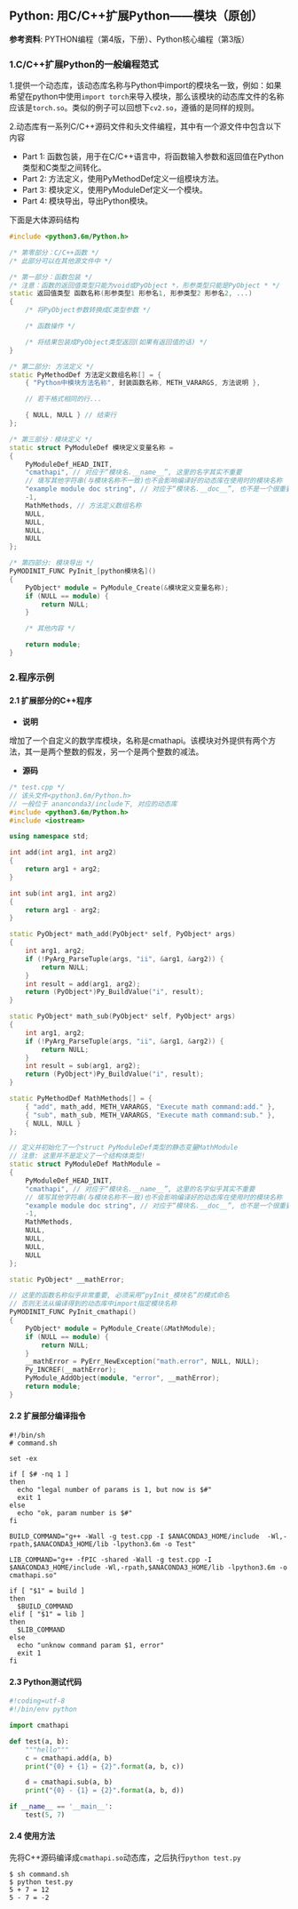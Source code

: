 ## Python: 用C/C++扩展Python——模块（原创）

**参考资料**: PYTHON编程（第4版，下册）、Python核心编程（第3版）

### 1.C/C++扩展Python的一般编程范式

1.提供一个动态库，该动态库名称与Python中import的模块名一致，例如：如果希望在python中使用`import torch`来导入模块，那么该模块的动态库文件的名称应该是`torch.so`。类似的例子可以回想下`cv2.so`，遵循的是同样的规则。

2.动态库有一系列C/C++源码文件和头文件编程，其中有一个源文件中包含以下内容

* Part 1: 函数包装，用于在C/C++语言中，将函数输入参数和返回值在Python类型和C类型之间转化。
* Part 2: 方法定义，使用PyMethodDef定义一组模块方法。
* Part 3: 模块定义，使用PyModuleDef定义一个模块。
* Part 4: 模块导出，导出Python模块。

下面是大体源码结构

```cpp
#include <python3.6m/Python.h>

/* 第零部分：C/C++函数 */
/* 此部分可以在其他源文件中 */

/* 第一部分：函数包装 */
/* 注意：函数的返回值类型只能为void或PyObject *，形参类型只能是PyObject * */
static 返回值类型 函数名称(形参类型1 形参名1, 形参类型2 形参名2, ...)
{
    /* 将PyObject参数转换成C类型参数 */

    /* 函数操作 */

    /* 将结果包装成PyObject类型返回(如果有返回值的话) */
}

/* 第二部分: 方法定义 */
static PyMethodDef 方法定义数组名称[] = {
    { "Python中模块方法名称", 封装函数名称, METH_VARARGS, 方法说明 },

    // 若干格式相同的行...

    { NULL, NULL } // 结束行
};

/* 第三部分：模块定义 */
static struct PyModuleDef 模块定义变量名称 =
{
    PyModuleDef_HEAD_INIT,
    "cmathapi", // 对应于“模块名.__name__”, 这里的名字其实不重要
    // 填写其他字符串(与模块名称不一致)也不会影响编译好的动态库在使用时的模块名称
    "example module doc string", // 对应于“模块名.__doc__”, 也不是一个很重要的字段
    -1,
    MathMethods, // 方法定义数组名称
    NULL,
    NULL,
    NULL,
    NULL
};

/* 第四部分: 模块导出 */
PyMODINIT_FUNC PyInit_[python模块名]()
{
    PyObject* module = PyModule_Create(&模块定义变量名称);
    if (NULL == module) {
        return NULL;
    }

    /* 其他内容 */

    return module;
}
```

### 2.程序示例

#### 2.1 扩展部分的C++程序

* **说明**

增加了一个自定义的数学库模块，名称是cmathapi。该模块对外提供有两个方法，其一是两个整数的假发，另一个是两个整数的减法。

* **源码**

```cpp
/* test.cpp */
// 该头文件<python3.6m/Python.h>
// 一般位于 ananconda3/include下, 对应的动态库
#include <python3.6m/Python.h>
#include <iostream>

using namespace std;

int add(int arg1, int arg2)
{
    return arg1 + arg2;
}

int sub(int arg1, int arg2)
{
    return arg1 - arg2;
}

static PyObject* math_add(PyObject* self, PyObject* args)
{
    int arg1, arg2;
    if (!PyArg_ParseTuple(args, "ii", &arg1, &arg2)) {
        return NULL;
    }
    int result = add(arg1, arg2);
    return (PyObject*)Py_BuildValue("i", result);
}

static PyObject* math_sub(PyObject* self, PyObject* args)
{
    int arg1, arg2;
    if (!PyArg_ParseTuple(args, "ii", &arg1, &arg2)) {
        return NULL;
    }
    int result = sub(arg1, arg2);
    return (PyObject*)Py_BuildValue("i", result);
}

static PyMethodDef MathMethods[] = {
    { "add", math_add, METH_VARARGS, "Execute math command:add." },
    { "sub", math_sub, METH_VARARGS, "Execute math command:sub." },
    { NULL, NULL }
};

// 定义并初始化了一个struct PyModuleDef类型的静态变量MathModule
// 注意: 这里并不是定义了一个结构体类型!
static struct PyModuleDef MathModule =
{
    PyModuleDef_HEAD_INIT,
    "cmathapi", // 对应于“模块名.__name__”, 这里的名字似乎其实不重要
    // 填写其他字符串(与模块名称不一致)也不会影响编译好的动态库在使用时的模块名称
    "example module doc string", // 对应于“模块名.__doc__”, 也不是一个很重要的字段
    -1,
    MathMethods,
    NULL,
    NULL,
    NULL,
    NULL
};

static PyObject* __mathError;

// 这里的函数名称似乎非常重要, 必须采用“pyInit_模块名”的模式命名
// 否则无法从编译得到的动态库中import指定模块名称
PyMODINIT_FUNC PyInit_cmathapi()
{
    PyObject* module = PyModule_Create(&MathModule);
    if (NULL == module) {
        return NULL;
    }
    __mathError = PyErr_NewException("math.error", NULL, NULL);
    Py_INCREF(__mathError);
    PyModule_AddObject(module, "error", __mathError);
    return module;
}
```

#### 2.2 扩展部分编译指令

```shell
#!/bin/sh
# command.sh

set -ex

if [ $# -nq 1 ]
then
  echo "legal number of params is 1, but now is $#"
  exit 1
else
  echo "ok, param number is $#"
fi

BUILD_COMMAND="g++ -Wall -g test.cpp -I $ANACONDA3_HOME/include  -Wl,-rpath,$ANACONDA3_HOME/lib -lpython3.6m -o Test"

LIB_COMMAND="g++ -fPIC -shared -Wall -g test.cpp -I $ANACONDA3_HOME/include -Wl,-rpath,$ANACONDA3_HOME/lib -lpython3.6m -o cmathapi.so"

if [ "$1" = build ]
then
  $BUILD_COMMAND
elif [ "$1" = lib ]
then
  $LIB_COMMAND
else
  echo "unknow command param $1, error"
  exit 1
fi
```

#### 2.3 Python测试代码

```python
#!coding=utf-8
#!/bin/env python

import cmathapi

def test(a, b):
    """hello"""
    c = cmathapi.add(a, b)
    print("{0} + {1} = {2}".format(a, b, c))

    d = cmathapi.sub(a, b)
    print("{0} - {1} = {2}".format(a, b, d))

if __name__ == '__main__':
    test(5, 7)
```

#### 2.4 使用方法

先将C++源码编译成`cmathapi.so`动态库，之后执行`python test.py`

```shell
$ sh command.sh
$ python test.py
5 + 7 = 12
5 - 7 = -2
```



